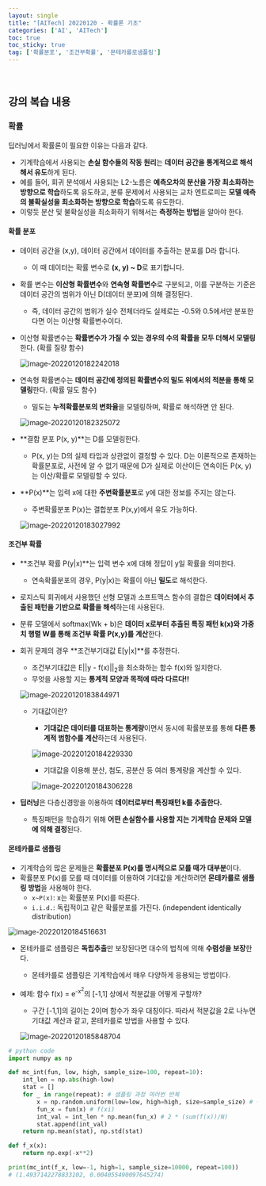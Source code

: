 ```yaml
---
layout: single
title: "[AITech] 20220120 - 확률론 기초"
categories: ['AI', 'AITech']
toc: true
toc_sticky: true
tag: ['확률분포', '조건부확률', '몬테카를로샘플링']
---
```




<br>

## 강의 복습 내용

### 확률

딥러닝에서 확률론이 필요한 이유는 다음과 같다. 

* 기계학습에서 사용되는 **손실 함수들의 작동 원리**는 **데이터 공간을 통계적으로 해석해서 유도**하게 된다. 
* 예를 들어, 회귀 분석에서 사용되는 L2-노름은 **예측오차의 분산을 가장 최소화하는 방향으로 학습**하도록 유도하고, 분류 문제에서 사용되는 교차 엔트로피는 **모델 예측의 불확실성을 최소화하는 방향으로 학습**하도록 유도한다. 
* 이렇듯 분산 및 불확실성을 최소화하기 위해서는 **측정하는 방법**을 알아야 한다. 

#### 확률 분포

* 데이터 공간을 (x,y), 데이터 공간에서 데이터를 추출하는 분포를 D라 합니다. 

  * 이 때 데이터는 확률 변수로 **(x, y) ~ D**로 표기합니다. 

* 확률 변수는 **이산형 확률변수**와 **연속형 확률변수**로 구분되고, 이를 구분하는 기준은 데이터 공간의 범위가 아닌 D(데이터 분포)에 의해 결정된다. 

  * 즉, 데이터 공간의 범위가 실수 전체더라도 실제로는 -0.5와 0.5에서만 분포한다면 이는 이산형 확률변수이다. 

* 이산형 확률변수는 **확률변수가 가질 수 있는 경우의 수의 확률을 모두 더해서 모델링**한다. (확률 질량 함수)

  ![image-20220120182242018](https://user-images.githubusercontent.com/70505378/150361230-e8f5541b-5137-4eb6-b1aa-361ce8bca867.png)

* 연속형 확률변수는 **데이터 공간에 정의된 확률변수의 밀도 위에서의 적분을 통해 모델링**한다. (확률 밀도 함수)

  * 밀도는 **누적확률분포의 변화율**을 모델링하며, 확률로 해석하면 안 된다. 

  ![image-20220120182325072](https://user-images.githubusercontent.com/70505378/150361232-fd68a6e4-cff7-4873-b1fa-623d50d31572.png)

* **결합 분포 P(x, y)**는 D를 모델링한다. 

  * P(x, y)는 D의 실제 타입과 상관없이 결정할 수 있다. D는 이론적으로 존재하는 확률분포로, 사전에 알 수 없기 때문에 D가 실제로 이산이든 연속이든 P(x, y)는 이산/확률로 모델링할 수 있다. 

* **P(x)**는 입력 x에 대한 **주변확률분포**로 y에 대한 정보를 주지는 않는다. 

  * 주변확률분포 P(x)는 결합분포 P(x,y)에서 유도 가능하다. 

  ![image-20220120183027992](https://user-images.githubusercontent.com/70505378/150361233-f6fa3b27-e38d-4415-9c2e-7e8a817d89d7.png)

#### 조건부 확률

* **조건부 확률 P(y\|x)**는 입력 변수 x에 대해 정답이 y일 확률을 의미한다. 

  * 연속확률분포의 경우, P(y\|x)는 확률이 아닌 **밀도**로 해석한다. 

* 로지스틱 회귀에서 사용했던 선형 모델과 소프트맥스 함수의 결합은 **데이터에서 추출된 패턴을 기반으로 확률을 해석**하는데 사용된다. 

* 분류 모델에서 softmax(Wk + b)은 **데이터 x로부터 추출된 특징 패턴 k(x)와 가중치 행렬 W를 통해 조건부 확률 P(x,y)를 계산**한다.

* 회귀 문제의 경우 **조건부기대값 E[y\|x]**를 추정한다.   

  * 조건부기대값은 E\|\|y - f(x)\|\|<sub>2</sub>을 최소화하는 함수 f(x)와 일치한다. 
  * 무엇을 사용할 지는 **통계적 모양과 목적에 따라 다르다!!**

  ![image-20220120183844971](https://user-images.githubusercontent.com/70505378/150361236-b6b970f1-944c-49d9-8acc-6ccf4b59b818.png)

  * 기대값이란?

    * **기대값은 데이터를 대표하는 통계량**이면서 동시에 확률분포를 통해 **다른 통계적 범함수를 계산**하는데 사용된다. 

    ![image-20220120184229330](https://user-images.githubusercontent.com/70505378/150361238-9727549c-d0c0-4760-aabb-09fa50ddb6a7.png)

    * 기대값을 이용해 분산, 첨도, 공분산 등 여러 통계량을 계산할 수 있다. 

    ![image-20220120184306228](https://user-images.githubusercontent.com/70505378/150361242-aeb554a6-e41d-41d8-8a08-5c3fbafd35b0.png)

* **딥러닝**은 다층신경망을 이용하여 **데이터로부터 특징패턴 k를 추출한다.**

  * 특징패턴을 학습하기 위해 **어떤 손실함수를 사용할 지는 기계학습 문제와 모델에 의해 결정**된다. 

#### 몬테카를로 샘플링

* 기계학습의 많은 문제들은 **확률분포 P(x)를 명시적으로 모를 때가 대부분**이다. 
* 확률분포 P(x)를 모를 때 데이터를 이용하여 기대값을 계산하려면 **몬테카를로 샘플링 방법**을 사용해야 한다. 
  * `x~P(x)`: x는 확률분포 P(x)를 따른다.
  * `i.i.d.`: 독립적이고 같은 확률분포를 가진다. (independent identically distribution)

![image-20220120184516631](https://user-images.githubusercontent.com/70505378/150361246-f7420f76-97bd-4559-8276-535a5a3c8145.png)

* 몬테카를로 샘플링은 **독립추출**만 보장된다면 대수의 법칙에 의해 **수렴성을 보장**한다. 

  * 몬테카를로 샘플링은 기계학습에서 매우 다양하게 응용되는 방법이다. 

* 예제: 함수 f(x) = e<sup>-x<sup>2</sup></sup>의 [-1,1] 상에서 적분값을 어떻게 구할까?

  * 구간 [-1,1]의 길이는 2이며 함수가 좌우 대칭이다. 따라서 적분값을 2로 나누면 기대값 계산과 같고, 몬테카를로 방법을 사용할 수 있다. 

  ![image-20220120185848704](https://user-images.githubusercontent.com/70505378/150361248-ea83a030-df00-4459-aa48-38ebbf4aa94b.png)

```python
# python code
import numpy as np

def mc_int(fun, low, high, sample_size=100, repeat=10):
    int_len = np.abs(high-low)
    stat = []
    for _ in range(repeat): # 샘플링 과정 여러번 반복
        x = np.random.uniform(low=low, high=high, size=sample_size) # 샘플링
        fun_x = fun(x) # f(xi)
        int_val = int_len * np.mean(fun_x) # 2 * (sum(f(x))/N)
        stat.append(int_val)
    return np.mean(stat), np.std(stat)

def f_x(x):
    return np.exp(-x**2)

print(mc_int(f_x, low=-1, high=1, sample_size=10000, repeat=100))
# (1.4937142278833102, 0.004055490097645274)
```



<br>
